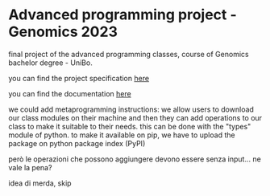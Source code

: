 # Advanced programming project - Genomics 2023
final project of the advanced programming classes, course of Genomics bachelor degree - UniBo.

you can find the project specification [here](MarkdownFiles/Project_specification.md)

you can find the documentation [here](MarkdownFiles/Documentation.md)


we could add metaprogramming instructions: we allow users to download our class modules on their machine and then they can add operations to our class to make it suitable to their needs.
this can be done with the "types" module of python.
to make it available on pip, we have to upload the package on python package index (PyPI)

però le operazioni che possono aggiungere devono essere senza input... ne vale la pena?

idea di merda, skip